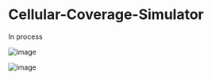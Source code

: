 # Cellular-Coverage-Simulator
In process

![image](https://github.com/user-attachments/assets/6880c73a-ba48-4166-b445-c1e5e596dfd4)

![image](https://github.com/user-attachments/assets/e298532d-c2fb-4317-acef-20487b92928f)
